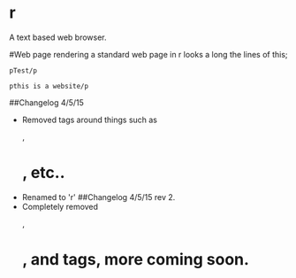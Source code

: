 # r
A text based web browser.

#Web page rendering
a standard web page in r looks a long the lines of this;
```
pTest/p

pthis is a website/p
```
##Changelog 4/5/15
- Removed tags around things such as <p>, <h1>, etc..
- Renamed to 'r'
##Changelog 4/5/15 rev 2.
- Completely removed <p>, <h1>, and <b> tags, more coming soon.
